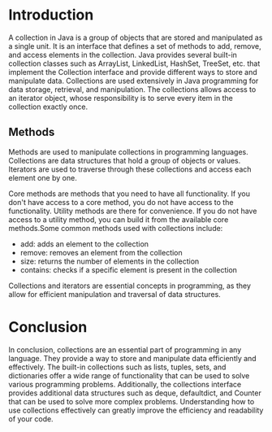 # Introduction 
A collection in Java is a group of objects that are stored and manipulated as a single unit. It is an interface that defines a set of methods to add, remove, and access elements in the collection. Java provides several built-in collection classes such as ArrayList, LinkedList, HashSet, TreeSet, etc. that implement the Collection interface and provide different ways to store and manipulate data. Collections are used extensively in Java programming for data storage, retrieval, and manipulation.
The collections allows access to an iterator object, whose responsibility is to serve  every item in the collection exactly once.

## Methods 
Methods are used to manipulate collections in programming languages. Collections are data structures that hold a group of objects or values. Iterators are used to traverse through these collections and access each element one by one.

Core methods are methods that you need to have all functionality. If you don't have access to a core method, you do not have access to the functionality.
Utility methods are there for convenience. If you do not have access to a utility method, you can build it from the available core methods.Some common methods used with collections include:

- add: adds an element to the collection
- remove: removes an element from the collection
- size: returns the number of elements in the collection
- contains: checks if a specific element is present in the collection


Collections and iterators are essential concepts in programming, as they allow for efficient manipulation and traversal of data structures. 

# Conclusion
In conclusion, collections are an essential part of programming in any language. They provide a way to store and manipulate data efficiently and effectively. The built-in collections such as lists, tuples, sets, and dictionaries offer a wide range of functionality that can be used to solve various programming problems. Additionally, the collections interface provides additional data structures such as deque, defaultdict, and Counter that can be used to solve more complex problems. Understanding how to use collections effectively can greatly improve the efficiency and readability of your code. 